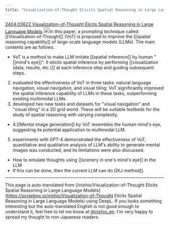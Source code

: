 ```yaml
---
title: "Visualization-of-Thought Elicits Spatial Reasoning in Large Language Models"
---
```


[2404.03622 Visualization-of-Thought Elicits Spatial Reasoning in Large Language Models](https://arxiv.org/abs/2404.03622)
<img src='https://scrapbox.io/api/pages/nishio-en/Claude/icon' alt='Claude.icon' height="19.5"/>In this paper, a prompting technique called [[Visualization-of-Thought]] (VoT) is proposed to improve the [[spatial reasoning capability]] of large-scale language models (LLMs). The main contents are as follows.
- VoT is a method to make LLM imitate [[spatial inference]] by human "[[mind's eye]]". It elicits spatial inference by performing [[visualization (data, results, etc.)]] at each inference step and guiding subsequent steps.
2. evaluated the effectiveness of VoT in three tasks: natural language navigation, visual navigation, and visual tiling; VoT significantly improved the spatial inference capability of LLMs in these tasks, outperforming existing multimodal LLMs.
3. developed two new tasks and datasets for "visual navigation" and "visual tiling" in a 2D grid world. These will be suitable testbeds for the study of spatial reasoning with varying complexity.
- 4.[[Mental image generation]] by VoT resembles the human mind's eye, suggesting its potential application to multimodal LLM.
5. experiments with GPT-4 demonstrated the effectiveness of VoT; quantitative and qualitative analysis of LLM's ability to generate mental images was conducted, and its limitations were also discussed.

- How to emulate thoughts using [[scenery in one's mind's eye]] in the LLM
- If this can be done, then the current LLM can do [[KJ method]].

---
This page is auto-translated from [/nishio/Visualization-of-Thought Elicits Spatial Reasoning in Large Language Models](https://scrapbox.io/nishio/Visualization-of-Thought Elicits Spatial Reasoning in Large Language Models) using DeepL. If you looks something interesting but the auto-translated English is not good enough to understand it, feel free to let me know at [@nishio_en](https://twitter.com/nishio_en). I'm very happy to spread my thought to non-Japanese readers.